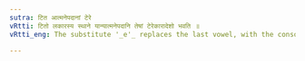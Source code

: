 ```yaml
---
sutra: टित आत्मनेपदानां टेरे
vRtti: टितो लकारस्य स्थाने यान्यात्मनेपदानि तेषां टेरेकारादेशो भवति ॥
vRtti_eng: The substitute '_e'_ replaces the last vowel, with the consonant that follows it, of the '_Atmanepada_' substitutes of that '_la_' which has an indicatory '_t_'.

---
```

